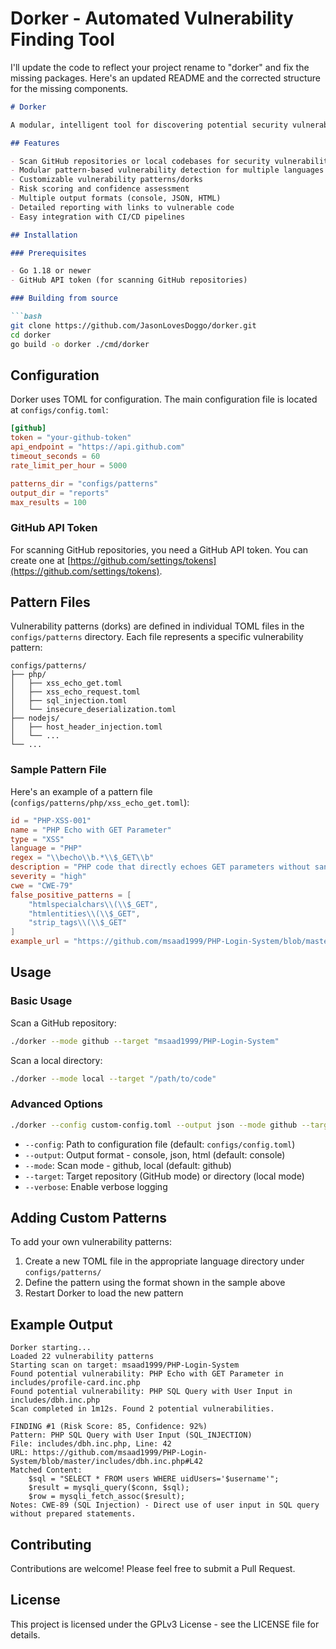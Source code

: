 # Dorker - Automated Vulnerability Finding Tool

I'll update the code to reflect your project rename to "dorker" and fix the missing packages. Here's an updated README and the corrected structure for the missing components.

```markdown name=README.md
# Dorker

A modular, intelligent tool for discovering potential security vulnerabilities in source code repositories using GitHub dorks and pattern matching.

## Features

- Scan GitHub repositories or local codebases for security vulnerabilities
- Modular pattern-based vulnerability detection for multiple languages
- Customizable vulnerability patterns/dorks
- Risk scoring and confidence assessment
- Multiple output formats (console, JSON, HTML)
- Detailed reporting with links to vulnerable code
- Easy integration with CI/CD pipelines

## Installation

### Prerequisites

- Go 1.18 or newer
- GitHub API token (for scanning GitHub repositories)

### Building from source

```bash
git clone https://github.com/JasonLovesDoggo/dorker.git
cd dorker
go build -o dorker ./cmd/dorker
```

## Configuration

Dorker uses TOML for configuration. The main configuration file is located at `configs/config.toml`:

```toml
[github]
token = "your-github-token"
api_endpoint = "https://api.github.com"
timeout_seconds = 60
rate_limit_per_hour = 5000

patterns_dir = "configs/patterns"
output_dir = "reports"
max_results = 100
```

### GitHub API Token

For scanning GitHub repositories, you need a GitHub API token. You can create one at [https://github.com/settings/tokens](https://github.com/settings/tokens).

## Pattern Files

Vulnerability patterns (dorks) are defined in individual TOML files in the `configs/patterns` directory. Each file represents a specific vulnerability pattern:

```
configs/patterns/
├── php/
│   ├── xss_echo_get.toml
│   ├── xss_echo_request.toml
│   ├── sql_injection.toml
│   └── insecure_deserialization.toml
├── nodejs/
│   ├── host_header_injection.toml
│   └── ...
└── ...
```

### Sample Pattern File

Here's an example of a pattern file (`configs/patterns/php/xss_echo_get.toml`):

```toml
id = "PHP-XSS-001"
name = "PHP Echo with GET Parameter"
type = "XSS"
language = "PHP"
regex = "\\becho\\b.*\\$_GET\\b"
description = "PHP code that directly echoes GET parameters without sanitization"
severity = "high"
cwe = "CWE-79"
false_positive_patterns = [
    "htmlspecialchars\\(\\$_GET",
    "htmlentities\\(\\$_GET",
    "strip_tags\\(\\$_GET"
]
example_url = "https://github.com/msaad1999/PHP-Login-System/blob/master/includes/profile-card.inc.php"
```

## Usage

### Basic Usage

Scan a GitHub repository:

```bash
./dorker --mode github --target "msaad1999/PHP-Login-System"
```

Scan a local directory:

```bash
./dorker --mode local --target "/path/to/code"
```

### Advanced Options

```bash
./dorker --config custom-config.toml --output json --mode github --target "owner/repo" --verbose
```

- `--config`: Path to configuration file (default: `configs/config.toml`)
- `--output`: Output format - console, json, html (default: console)
- `--mode`: Scan mode - github, local (default: github)
- `--target`: Target repository (GitHub mode) or directory (local mode)
- `--verbose`: Enable verbose logging

## Adding Custom Patterns

To add your own vulnerability patterns:

1. Create a new TOML file in the appropriate language directory under `configs/patterns/`
2. Define the pattern using the format shown in the sample above
3. Restart Dorker to load the new pattern

## Example Output

```
Dorker starting...
Loaded 22 vulnerability patterns
Starting scan on target: msaad1999/PHP-Login-System
Found potential vulnerability: PHP Echo with GET Parameter in includes/profile-card.inc.php
Found potential vulnerability: PHP SQL Query with User Input in includes/dbh.inc.php
Scan completed in 1m12s. Found 2 potential vulnerabilities.

FINDING #1 (Risk Score: 85, Confidence: 92%)
Pattern: PHP SQL Query with User Input (SQL_INJECTION)
File: includes/dbh.inc.php, Line: 42
URL: https://github.com/msaad1999/PHP-Login-System/blob/master/includes/dbh.inc.php#L42
Matched Content:
    $sql = "SELECT * FROM users WHERE uidUsers='$username'";
    $result = mysqli_query($conn, $sql);
    $row = mysqli_fetch_assoc($result);
Notes: CWE-89 (SQL Injection) - Direct use of user input in SQL query without prepared statements.
```

## Contributing

Contributions are welcome! Please feel free to submit a Pull Request.

## License

This project is licensed under the GPLv3 License - see the LICENSE file for details.
